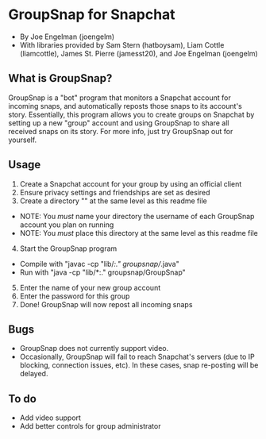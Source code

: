 GroupSnap for Snapchat
======================

- By Joe Engelman (joengelm)
- With libraries provided by Sam Stern (hatboysam), Liam Cottle (liamcottle), James St. Pierre (jamesst20), and Joe Engelman (joengelm)

What is GroupSnap?
------------------

GroupSnap is a "bot" program that monitors a Snapchat account for incoming snaps, and automatically reposts those snaps to its account's story. Essentially, this program allows you to create groups on Snapchat by setting up a new "group" account and using GroupSnap to share all received snaps on its story. For more info, just try GroupSnap out for yourself.

Usage
-----

1. Create a Snapchat account for your group by using an official client
2. Ensure privacy settings and friendships are set as desired
3. Create a directory "<username>" at the same level as this readme file
  - NOTE: You _must_ name your directory the username of each GroupSnap account you plan on running
  - NOTE: You _must_ place this directory at the same level as this readme file
4. Start the GroupSnap program
  - Compile with "javac -cp "lib/*:." groupsnap/*.java"
  - Run with "java -cp "lib/*:." groupsnap/GroupSnap"
5. Enter the name of your new group account
6. Enter the password for this group
7. Done! GroupSnap will now repost all incoming snaps

Bugs
----

- GroupSnap does not currently support video.
- Occasionally, GroupSnap will fail to reach Snapchat's servers (due to IP blocking, connection issues, etc). In these cases, snap re-posting will be delayed.

To do
-----

- Add video support
- Add better controls for group administrator